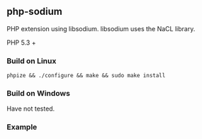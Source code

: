 ## php-sodium

PHP extension using libsodium. libsodium uses the NaCL library.

PHP 5.3 +

### Build on Linux

```
phpize && ./configure && make && sudo make install
```

### Build on Windows

Have not tested.

### Example

